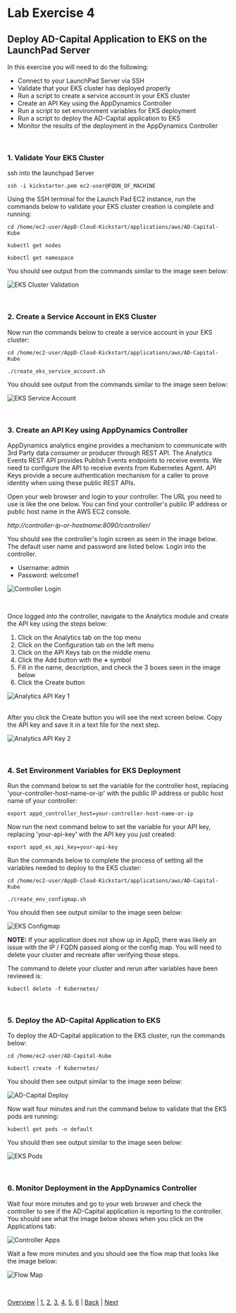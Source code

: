 # Lab Exercise 4
## Deploy AD-Capital Application to EKS on the LaunchPad Server



In this exercise you will need to do the following:

- Connect to your LaunchPad Server via SSH
- Validate that your EKS cluster has deployed properly
- Run a script to create a service account in your EKS cluster
- Create an API Key using the AppDynamics Controller
- Run a script to set environment variables for EKS deployment
- Run a script to deploy the AD-Capital application to EKS
- Monitor the results of the deployment in the AppDynamics Controller

<br>

### **1.** Validate Your EKS Cluster
ssh into the launchpad Server

```
ssh -i kickstarter.pem ec2-user@FQDN_OF_MACHINE
```

Using the SSH terminal for the Launch Pad EC2 instance, run the commands below to validate your EKS cluster creation is complete and running:

```
cd /home/ec2-user/AppD-Cloud-Kickstart/applications/aws/AD-Capital-Kube

kubectl get nodes

kubectl get namespace
```
You should see output from the commands similar to the image seen below:

![EKS Cluster Validation](./images/4.png)

<br>

### **2.** Create a Service Account in EKS Cluster
Now run the commands below to create a service account in your EKS cluster:

```
cd /home/ec2-user/AppD-Cloud-Kickstart/applications/aws/AD-Capital-Kube

./create_eks_service_account.sh
```
You should see output from the commands similar to the image seen below:

![EKS Service Account](./images/5.png)

<br>

### **3.** Create an API Key using AppDynamics Controller
AppDynamics analytics engine provides a mechanism to communicate with 3rd Party data consumer or producer through REST API. The Analytics Events REST API provides Publish Events endpoints to receive events. We need to configure the API to receive events from Kubernetes Agent. API Keys provide a secure authentication mechanism for a caller to prove identity when using these public REST APIs.

Open your web browser and login to your controller.  The URL you need to use is like the one below.  You can find your controller's public IP address or public host name in the AWS EC2 console.

*http://controller-ip-or-hostname:8090/controller/*

You should see the controller's login screen as seen in the image below.  The default user name and password are listed below. Login into the controller.

- Username: admin
- Password: welcome1

![Controller Login](./images/6.png)

<br>

Once logged into the controller, navigate to the Analytics module and create the API key using the steps below:

1. Click on the Analytics tab on the top menu
2. Click on the Configuration tab on the left menu
3. Click on the API Keys tab on the middle menu
4. Click the Add button with the **+** symbol
5. Fill in the name, description, and check the 3 boxes seen in the image below
6. Click the Create button


![Analytics API Key 1](./images/7.png)

<br>
After you click the Create button you will see the next screen below.  Copy the API key and save it in a text file for the next step.

<br>

![Analytics API Key 2](./images/8.png)

<br>

### **4.** Set Environment Variables for EKS Deployment
Run the command below to set the variable for the controller host, replacing 'your-controller-host-name-or-ip' with the public IP address or public host name of your controller:

```
export appd_controller_host=your-controller-host-name-or-ip
```

Now run the next command below to set the variable for your API key, replacing 'your-api-key' with the API key you just created:

```
export appd_es_api_key=your-api-key
```
Run the commands below to complete the process of setting all the variables needed to deploy to the EKS cluster:

```
cd /home/ec2-user/AppD-Cloud-Kickstart/applications/aws/AD-Capital-Kube

./create_env_configmap.sh
```
You should then see output similar to the image seen below:

![EKS Configmap](./images/9.png)

**NOTE:** If your application does not show up in AppD, there was likely an issue with the IP / FQDN passed along or the config map. You will need to delete your cluster and recreate after verifying those steps.  

The command to delete your cluster and rerun after variables have been reviewed is:

```
kubectl delete -f Kubernetes/
```

<br>

### **5.** Deploy the AD-Capital Application to EKS

To deploy the AD-Capital application to the EKS cluster, run the commands below:

```
cd /home/ec2-user/AD-Capital-Kube

kubectl create -f Kubernetes/
```
You should then see output similar to the image seen below:

![AD-Capital Deploy](./images/10.png)

Now wait four minutes and run the command below to validate that the EKS pods are running:

```
kubectl get pods -n default
```
You should then see output similar to the image seen below:

![EKS Pods](./images/11.png)


<br>

### **6.** Monitor Deployment in the AppDynamics Controller

Wait four more minutes and go to your web browser and check the controller to see if the AD-Capital application is reporting to the controller.  You should see what the image below shows when you click on the Applications tab:

![Controller Apps](./images/12.png)

Wait a few more minutes and you should see the flow map that looks like the image below:

![Flow Map](./images/13.png)

<br>

[Overview](aws-eks-monitoring.md) | [1](lab-exercise-01.md), [2](lab-exercise-02.md), [3](lab-exercise-03.md), [4](lab-exercise-04.md), [5](lab-exercise-05.md), [6](lab-exercise-06.md) | [Back](lab-exercise-03.md) | [Next](lab-exercise-05.md)
